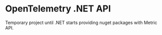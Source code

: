 # OpenTelemetry .NET API

Temporary project until .NET starts providing
nuget packages with Metric API.
